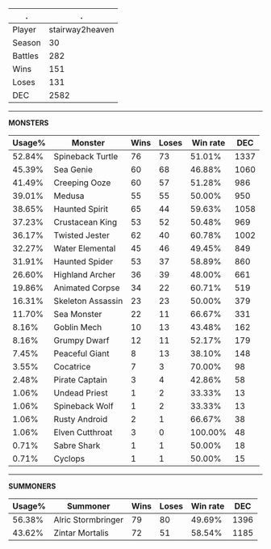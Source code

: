 .|.
|-|-
Player|stairway2heaven
Season|30
Battles|282
Wins|151
Loses|131
DEC|2582

---
**MONSTERS**

Usage%|Monster|Wins|Loses|Win rate|DEC|
-|-|-|-|-|-|
52.84%|Spineback Turtle|76|73|51.01%|1337|
45.39%|Sea Genie|60|68|46.88%|1060|
41.49%|Creeping Ooze|60|57|51.28%|986|
39.01%|Medusa|55|55|50.00%|950|
38.65%|Haunted Spirit|65|44|59.63%|1058|
37.23%|Crustacean King|53|52|50.48%|969|
36.17%|Twisted Jester|62|40|60.78%|1002|
32.27%|Water Elemental|45|46|49.45%|849|
31.91%|Haunted Spider|53|37|58.89%|860|
26.60%|Highland Archer|36|39|48.00%|661|
19.86%|Animated Corpse|34|22|60.71%|519|
16.31%|Skeleton Assassin|23|23|50.00%|379|
11.70%|Sea Monster|22|11|66.67%|331|
8.16%|Goblin Mech|10|13|43.48%|162|
8.16%|Grumpy Dwarf|12|11|52.17%|179|
7.45%|Peaceful Giant|8|13|38.10%|148|
3.55%|Cocatrice|7|3|70.00%|98|
2.48%|Pirate Captain|3|4|42.86%|58|
1.06%|Undead Priest|1|2|33.33%|13|
1.06%|Spineback Wolf|1|2|33.33%|13|
1.06%|Rusty Android|2|1|66.67%|38|
1.06%|Elven Cutthroat|3|0|100.00%|48|
0.71%|Sabre Shark|1|1|50.00%|18|
0.71%|Cyclops|1|1|50.00%|15|

---
**SUMMONERS**

Usage%|Summoner|Wins|Loses|Win rate|DEC|
-|-|-|-|-|-|
56.38%|Alric Stormbringer|79|80|49.69%|1396|
43.62%|Zintar Mortalis|72|51|58.54%|1185|
